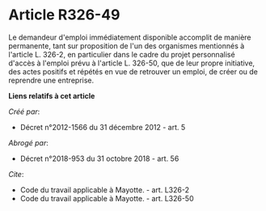 # Article R326-49

Le demandeur d'emploi immédiatement disponible accomplit de manière permanente, tant sur proposition de l'un des organismes
mentionnés à l'article L. 326-2, en particulier dans le cadre du projet personnalisé d'accès à l'emploi prévu à l'article L.
326-50, que de leur propre initiative, des actes positifs et répétés en vue de retrouver un emploi, de créer ou de reprendre
une entreprise.

**Liens relatifs à cet article**

_Créé par_:

  - Décret n°2012-1566 du 31 décembre 2012 - art. 5

_Abrogé par_:

  - Décret n°2018-953 du 31 octobre 2018 - art. 56

_Cite_:

  - Code du travail applicable à Mayotte. - art. L326-2
  - Code du travail applicable à Mayotte. - art. L326-50
